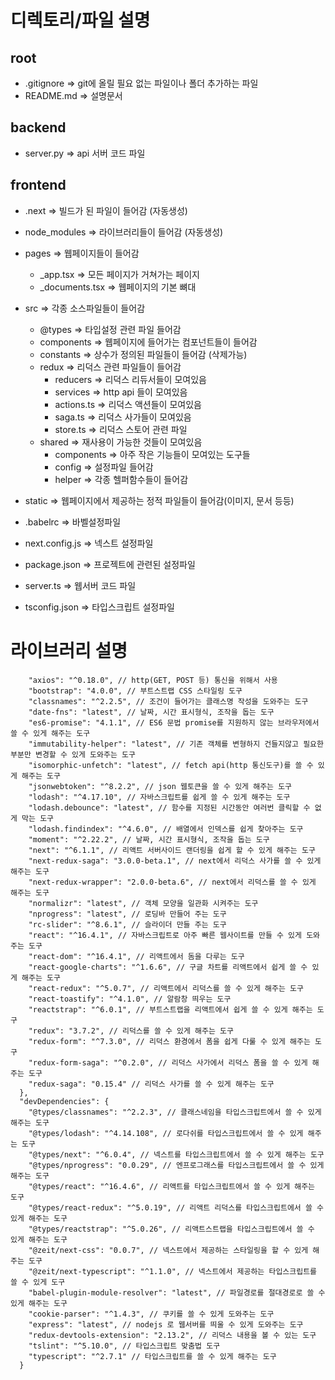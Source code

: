 # 디렉토리/파일 설명

## root

+ .gitignore => git에 올릴 필요 없는 파일이나 폴더 추가하는 파일
+ README.md => 설명문서

## backend

+ server.py => api 서버 코드 파일

## frontend

+ .next => 빌드가 된 파일이 들어감 (자동생성)

+ node_modules => 라이브러리들이 들어감 (자동생성)

+ pages => 웹페이지들이 들어감
  + _app.tsx => 모든 페이지가 거쳐가는 페이지
  + _documents.tsx => 웹페이지의 기본 뼈대

+ src => 각종 소스파일들이 들어감
  + @types => 타입설정 관련 파일 들어감
  + components => 웹페이지에 들어가는 컴포넌트들이 들어감
  + constants => 상수가 정의된 파일들이 들어감 (삭제가능)
  + redux => 리덕스 관련 파일들이 들어감
    + reducers => 리덕스 리듀서들이 모여있음
    + services => http api 들이 모여있음
    + actions.ts => 리덕스 액션들이 모여있음
    + saga.ts => 리덕스 사가들이 모여있음
    + store.ts => 리덕스 스토어 관련 파일
  + shared => 재사용이 가능한 것들이 모여있음
    + components => 아주 작은 기능들이 모여있는 도구들
    + config => 설정파일 들어감
    + helper => 각종 헬퍼함수들이 들어감

+ static => 웹페이지에서 제공하는 정적 파일들이 들어감(이미지, 문서 등등)

+ .babelrc => 바벨설정파일
+ next.config.js => 넥스트 설정파일
+ package.json => 프로젝트에 관련된 설정파일
+ server.ts => 웹서버 코드 파일
+ tsconfig.json => 타입스크립트 설정파일


# 라이브러리 설명

```"dependencies": {
    "axios": "^0.18.0", // http(GET, POST 등) 통신을 위해서 사용
    "bootstrap": "4.0.0", // 부트스트랩 CSS 스타일링 도구
    "classnames": "^2.2.5", // 조건이 들어가는 클래스명 작성을 도와주는 도구
    "date-fns": "latest", // 날짜, 시간 표시형식, 조작을 돕는 도구
    "es6-promise": "4.1.1", // ES6 문법 promise를 지원하지 않는 브라우저에서 쓸 수 있게 해주는 도구
    "immutability-helper": "latest", // 기존 객체를 변형하지 건들지않고 필요한 부분만 변경할 수 있게 도와주는 도구
    "isomorphic-unfetch": "latest", // fetch api(http 통신도구)를 쓸 수 있게 해주는 도구
    "jsonwebtoken": "^8.2.2", // json 웹토큰을 쓸 수 있게 해주는 도구
    "lodash": "^4.17.10", // 자바스크립트를 쉽게 쓸 수 있게 해주는 도구
    "lodash.debounce": "latest", // 함수를 지정된 시간동안 여러번 클릭할 수 없게 막는 도구
    "lodash.findindex": "^4.6.0", // 배열에서 인덱스를 쉽게 찾아주는 도구
    "moment": "^2.22.2", // 날짜, 시간 표시형식, 조작을 돕는 도구
    "next": "^6.1.1", // 리액트 서버사이드 랜더링을 쉽게 할 수 있게 해주는 도구
    "next-redux-saga": "3.0.0-beta.1", // next에서 리덕스 사가를 쓸 수 있게 해주는 도구
    "next-redux-wrapper": "2.0.0-beta.6", // next에서 리덕스를 쓸 수 있게 해주는 도구
    "normalizr": "latest", // 객체 모양을 일관화 시켜주는 도구
    "nprogress": "latest", // 로딩바 만들어 주는 도구
    "rc-slider": "^8.6.1", // 슬라이더 만들 주는 도구
    "react": "^16.4.1", // 자바스크립트로 아주 빠른 웹사이트를 만들 수 있게 도와주는 도구
    "react-dom": "^16.4.1", // 리액트에서 돔을 다루는 도구
    "react-google-charts": "^1.6.6", // 구글 차트를 리액트에서 쉽게 쓸 수 있게 해주는 도구
    "react-redux": "^5.0.7", // 리액트에서 리덕스를 쓸 수 있게 해주는 도구
    "react-toastify": "^4.1.0", // 알람창 띄우는 도구
    "reactstrap": "^6.0.1", // 부트스트랩을 리액트에서 쉽게 쓸 수 있게 해주는 도구
    "redux": "3.7.2", // 리덕스를 쓸 수 있게 해주는 도구
    "redux-form": "^7.3.0", // 리덕스 환경에서 폼을 쉽게 다룰 수 있게 해주는 도구
    "redux-form-saga": "^0.2.0", // 리덕스 사가에서 리덕스 폼을 쓸 수 있게 해주는 도구
    "redux-saga": "0.15.4" // 리덕스 사가를 쓸 수 있게 해주는 도구
  },
  "devDependencies": {
    "@types/classnames": "^2.2.3", // 클래스네임을 타입스크립트에서 쓸 수 있게 해주는 도구
    "@types/lodash": "^4.14.108", // 로다쉬를 타입스크립트에서 쓸 수 있게 해주는 도구
    "@types/next": "^6.0.4", // 넥스트를 타입스크립트에서 쓸 수 있게 해주는 도구
    "@types/nprogress": "0.0.29", // 엔프로그래스를 타입스크립트에서 쓸 수 있게 해주는 도구
    "@types/react": "^16.4.6", // 리액트를 타입스크립트에서 쓸 수 있게 해주는 도구
    "@types/react-redux": "^5.0.19", // 리액트 리덕스를 타입스크립트에서 쓸 수 있게 해주는 도구
    "@types/reactstrap": "^5.0.26", // 리액트스트랩을 타입스크립트에서 쓸 수 있게 해주는 도구
    "@zeit/next-css": "0.0.7", // 넥스트에서 제공하는 스타일링을 할 수 있게 해주는 도구
    "@zeit/next-typescript": "^1.1.0", // 넥스트에서 제공하는 타입스크립트를 쓸 수 있게 도구
    "babel-plugin-module-resolver": "latest", // 파일경로를 절대경로로 쓸 수 있게 해주는 도구
    "cookie-parser": "^1.4.3", // 쿠키를 쓸 수 있게 도와주는 도구
    "express": "latest", // nodejs 로 웹서버를 띄울 수 있게 도와주는 도구
    "redux-devtools-extension": "2.13.2", // 리덕스 내용을 볼 수 있는 도구
    "tslint": "^5.10.0", // 타입스크립트 맞춤법 도구
    "typescript": "^2.7.1" // 타입스크립트를 쓸 수 있게 해주는 도구
  }
```
